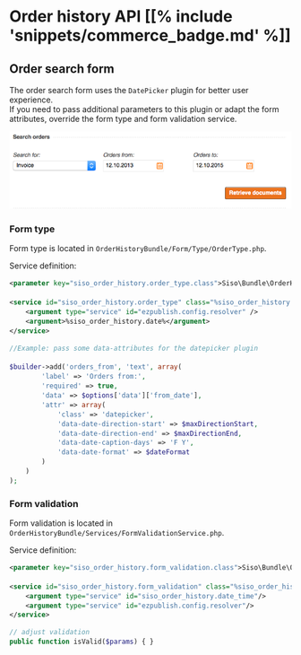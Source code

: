 # Order history API [[% include 'snippets/commerce_badge.md' %]]

## Order search form

The order search form uses the `DatePicker` plugin for better user experience.  
If you need to pass additional parameters to this plugin or adapt the form attributes,
override the form type and form validation service.

![](../img/orderhistory_6.jpg)

### Form type

Form type is located in `OrderHistoryBundle/Form/Type/OrderType.php`.

Service definition:

``` xml
<parameter key="siso_order_history.order_type.class">Siso\Bundle\OrderHistoryBundle\Form\Type\OrderType</parameter>

<service id="siso_order_history.order_type" class="%siso_order_history.order_type.class%" scope="prototype">
    <argument type="service" id="ezpublish.config.resolver" />
    <argument>%siso_order_history.date%</argument>
</service> 
```

``` php
//Example: pass some data-attributes for the datepicker plugin

$builder->add('orders_from', 'text', array(
        'label' => 'Orders from:',
        'required' => true,
        'data' => $options['data']['from_date'],
        'attr' => array(
            'class' => 'datepicker',
            'data-date-direction-start' => $maxDirectionStart,
            'data-date-direction-end' => $maxDirectionEnd,
            'data-date-caption-days' => 'F Y',
            'data-date-format' => $dateFormat
        )
    )
);
```

### Form validation

Form validation is located in `OrderHistoryBundle/Services/FormValidationService.php`.

Service definition:

``` xml
<parameter key="siso_order_history.form_validation.class">Siso\Bundle\OrderHistoryBundle\Services\FormValidationService</parameter>

<service id="siso_order_history.form_validation" class="%siso_order_history.form_validation.class%">
    <argument type="service" id="siso_order_history.date_time"/>
    <argument type="service" id="ezpublish.config.resolver"/>
</service>
```

``` php
// adjust validation
public function isValid($params) { }
```
